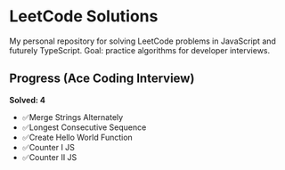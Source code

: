 # LeetCode Solutions

My personal repository for solving LeetCode problems in JavaScript and futurely TypeScript. Goal: practice algorithms for developer interviews.

## Progress (Ace Coding Interview)
 **Solved: 4**

- ✅Merge Strings Alternately
- ✅Longest Consecutive Sequence
- ✅Create Hello World Function
- ✅Counter I JS
- ✅Counter II JS